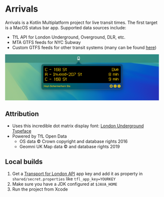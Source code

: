 # Arrivals

Arrivals is a Kotlin Multiplatform project for live transit times. The first target is a MacOS status bar app. Supported data sources include:
- TfL API for London Underground, Overground, DLR, etc.
- MTA GTFS feeds for NYC Subway
- Custom GTFS feeds for other transit systems (many can be found [here](https://mobilitydatabase.org))

![Screenshot: Arrivals app in the MacOS status bar](screenshot.png)

## Attribution

* Uses this incredible dot matrix display font: [London Underground Typeface](https://github.com/petykowski/London-Underground-Dot-Matrix-Typeface)
* Powered by TfL Open Data
  * OS data © Crown copyright and database rights 2016
  * Geomni UK Map data © and database rights 2019

## Local builds

1. Get a [Transport for London API](https://api-portal.tfl.gov.uk) app key and add it as property in `shared/secret.properties` like `tfl_app_key=YOURKEY`
2. Make sure you have a JDK configured at `$JAVA_HOME`
3. Run the project from Xcode
